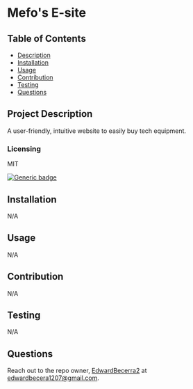 
  # Mefo's E-site

  ## Table of Contents
  - [Description](#project-description)
  - [Installation](#installation)
  - [Usage](#usage)
  - [Contribution](#contribution)
  - [Testing](#testing)
  - [Questions](#questions)


  ## Project Description
  A user-friendly, intuitive website to easily buy tech equipment.
  
  ### Licensing 
  MIT
  
  [![Generic badge](https://img.shields.io/badge/License-MIT-green.svg)](https://choosealicense.com/licenses/mit/.)
  
   

  ## Installation 
  N/A

  ## Usage 
  N/A

  ## Contribution
  N/A

  ## Testing
  N/A

  ## Questions
  Reach out to the repo owner, [EdwardBecerra2](https://github.com/EdwardBecerra2) at edwardbecera1207@gmail.com.
  
